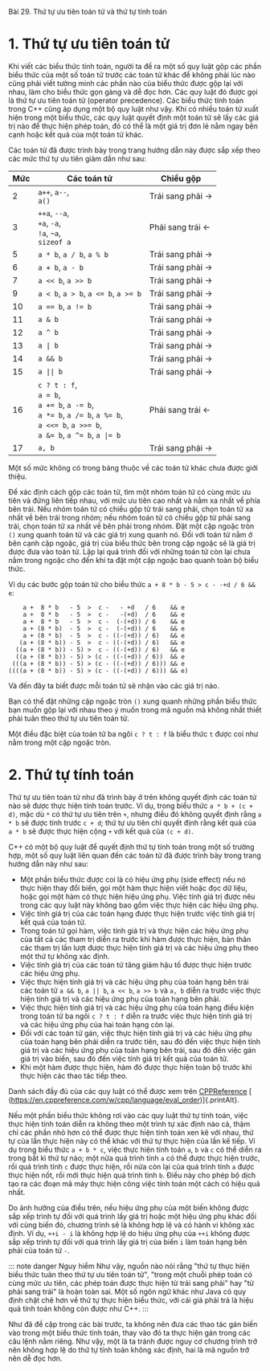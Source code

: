 Bài 29. Thứ tự ưu tiên toán tử và thứ tự tính toán
# 1. Thứ tự ưu tiên toán tử

Khi viết các biểu thức tính toán, người ta đề ra một số quy luật gộp các phần biểu thức của một số toán tử trước các
toán tử khác để không phải lúc nào cũng phải viết tường minh các phần nào của biểu thức được gộp lại với nhau, làm cho
biểu thức gọn gàng và dễ đọc hơn. Các quy luật đó được gọi là thứ tự ưu tiên toán tử (operator precedence). Các biểu
thức tính toán trong C++ cũng áp dụng một bộ quy luật như vậy. Khi có nhiều toán tử xuất hiện trong một biểu thức, các
quy luật quyết định một toán tử sẽ lấy các giá trị nào để thực hiện phép toán, đó có thể là một giá trị đơn lẻ nằm ngay
bên cạnh hoặc kết quả của một toán tử khác.

Các toán tử đã được trình bày trong trang hướng dẫn này được sắp xếp theo các mức thứ tự ưu tiên giảm dần như sau:

| Mức | Các toán tử | Chiều gộp |
| --- | --- | --- |
| 2 | `a++`, `a--`,<br/>`a()` | Trái sang phải → |
| 3 | `++a`, `--a`,<br/>`+a`, `-a`,<br/>`!a`, `~a`,<br/>`sizeof a` | Phải sang trái ← |
| 5 | `a * b`, `a / b`, `a % b` | Trái sang phải → |
| 6 | `a + b`, `a - b` | Trái sang phải → |
| 7 | `a << b`, `a >> b` | Trái sang phải → |
| 9 | `a < b`, `a > b`, `a <= b`, `a >= b` | Trái sang phải → |
| 10 | `a == b`, `a != b` | Trái sang phải → |
| 11 | `a & b` | Trái sang phải → |
| 12 | `a ^ b` | Trái sang phải → |
| 13 | `a \| b` | Trái sang phải → |
| 14 | `a && b` | Trái sang phải → |
| 15 | `a \|\| b` | Trái sang phải → |
| 16 | `c ? t : f`,<br/>`a = b`,<br/>`a += b`, `a -= b`,<br/>`a *= b`, `a /= b`, `a %= b`,<br/>`a <<= b`, `a >>= b`,<br/>`a &= b`, `a ^= b`, `a \|= b` | Phải sang trái ← |
| 17 | `a, b` | Trái sang phải → |

Một số mức không có trong bảng thuộc về các toán tử khác chưa được giới thiệu.

Để xác định cách gộp các toán tử, tìm một nhóm toán tử có cùng mức ưu tiên và đứng liên tiếp nhau, với mức ưu tiên cao
nhất và nằm xa nhất về phía bên trái. Nếu nhóm toán tử có chiều gộp từ trái sang phải, chọn toán tử xa nhất về bên trái
trong nhóm; nếu nhóm toán tử có chiều gộp từ phải sang trái, chọn toán tử xa nhất về bên phải trong nhóm. Đặt một cặp
ngoặc tròn `()` xung quanh toán tử và các giá trị xung quanh nó. Đối với toán tử nằm ở bên cạnh cặp ngoặc, giá trị của
biểu thức bên trong cặp ngoặc sẽ là giá trị được đưa vào toán tử. Lặp lại quá trình đối với những toán tử còn lại chưa
nằm trong ngoặc cho đến khi ta đặt một cặp ngoặc bao quanh toàn bộ biểu thức.

Ví dụ các bước gộp toán tử cho biểu thức `a + 8 * b - 5 > c - -+d / 6 && e`:

```
    a +  8 * b   - 5  >  c -   - +d   / 6    && e
    a +  8 * b   - 5  >  c -   -(+d)  / 6    && e
    a +  8 * b   - 5  >  c -  (-(+d)) / 6    && e
    a + (8 * b)  - 5  >  c -  (-(+d)) / 6    && e
    a + (8 * b)  - 5  >  c - ((-(+d)) / 6)   && e
   (a + (8 * b)) - 5  >  c - ((-(+d)) / 6)   && e
  ((a + (8 * b)) - 5) >  c - ((-(+d)) / 6)   && e
  ((a + (8 * b)) - 5) > (c - ((-(+d)) / 6))  && e
 (((a + (8 * b)) - 5) > (c - ((-(+d)) / 6))) && e
((((a + (8 * b)) - 5) > (c - ((-(+d)) / 6))) && e)
```

Và đến đây ta biết được mỗi toán tử sẽ nhận vào các giá trị nào.

Bạn có thể đặt những cặp ngoặc tròn `()` xung quanh những phần biểu thức bạn muốn gộp lại với nhau theo ý muốn trong mã
nguồn mà không nhất thiết phải tuân theo thứ tự ưu tiên toán tử.

Một điều đặc biệt của toán tử ba ngôi `c ? t : f` là biểu thức `t` được coi như nằm trong một cặp ngoặc tròn.

# 2. Thứ tự tính toán

Thứ tự ưu tiên toán tử như đã trình bày ở trên không quyết định các toán tử nào sẽ được thực hiện tính toán trước. Ví
dụ, trong biểu thức `a * b + (c + d)`, mặc dù `*` có thứ tự ưu tiên trên `+`, nhưng điều đó không quyết định rằng `a *
b` sẽ được tính trước `c + d`; thứ tự ưu tiên chỉ quyết định rằng kết quả của `a * b` sẽ được thực hiện cộng `+` với kết
quả của `(c + d)`.

C++ có một bộ quy luật để quyết định thứ tự tính toán trong một số trường hợp, một số quy luật liên quan đến các toán tử
đã được trình bày trong trang hướng dẫn này như sau:

- Một phần biểu thức được coi là có hiệu ứng phụ (side effect) nếu nó thực hiện thay đổi biến, gọi một hàm thực hiện
  viết hoặc đọc dữ liệu, hoặc gọi một hàm có thực hiện hiệu ứng phụ. Việc tính giá trị được nêu trong các quy luật này
  không bao gồm việc thực hiện các hiệu ứng phụ.
- Việc tính giá trị của các toán hạng được thực hiện trước việc tính giá trị kết quả của toán tử.
- Trong toán tử gọi hàm, việc tính giá trị và thực hiện các hiệu ứng phụ của tất cả các tham trị diễn ra trước khi hàm
  được thực hiện, bản thân các tham trị lần lượt được thực hiện tính giá trị và các hiệu ứng phụ theo một thứ tự không
  xác định.
- Việc tính giá trị của các toán tử tăng giảm hậu tố được thực hiện trước các hiệu ứng phụ.
- Việc thực hiện tính giá trị và các hiệu ứng phụ của toán hạng bên trái các toán tử `a && b`, `a || b`, `a << b`, `a >>
  b` và `a, b` diễn ra trước việc thực hiện tính giá trị và các hiệu ứng phụ của toán hạng bên phải.
- Việc thực hiện tính giá trị và các hiệu ứng phụ của toán hạng điều kiện trong toán tử ba ngôi `c ? t : f` diễn ra
  trước việc thực hiện tính giá trị và các hiệu ứng phụ của hai toán hạng còn lại.
- Đối với các toán tử gán, việc thực hiện tính giá trị và các hiệu ứng phụ của toán hạng bên phải diễn ra trước tiên,
  sau đó đến việc thực hiện tính giá trị và các hiệu ứng phụ của toán hạng bên trái, sau đó đến việc gán giá trị vào
  biến, sau đó đến việc tính giá trị kết quả của toán tử.
- Khi một hàm được thực hiện, hàm đó được thực hiện toàn bộ trước khi thực hiện các thao tác tiếp theo.

Danh sách đầy đủ của các quy luật có thể được xem trên
[CPPReference](https://en.cppreference.com/w/cpp/language/eval_order#.22Sequenced_before.22_rules_.28since_C.2B.2B11.29)
[ (https://en.cppreference.com/w/cpp/language/eval_order)]{.printAlt}.

Nếu một phần biểu thức không rơi vào các quy luật thứ tự tính toán, việc thực hiện tính toán diễn ra không theo một
trình tự xác định nào cả, thậm chí các phần nhỏ hơn có thể được thực hiện tính toán xen kẽ với nhau, thứ tự của lần thực
hiện này có thể khác với thứ tự thực hiện của lần kế tiếp. Ví dụ trong biểu thức `a + b * c`, việc thực hiện tính toán
`a`, `b` và `c` có thể diễn ra trong bất kì thứ tự nào; một nửa quá trình tính `a` có thể được thực hiện trước, rồi quá
trình tính `c` được thực hiện, rồi nửa còn lại của quá trình tính `a` được thực hiện nốt, rồi mới thực hiện quá trình
tính `b`. Điều này cho phép bộ dịch tạo ra các đoạn mã máy thực hiện công việc tính toán một cách có hiệu quả nhất.

Do ảnh hưởng của điều trên, nếu hiệu ứng phụ của một biến không được sắp xếp trình tự đối với quá trình lấy giá trị hoặc
một hiệu ứng phụ khác đối với cùng biến đó, chương trình sẽ là không hợp lệ và có hành vi không xác định. Ví dụ, `++i -
i` là không hợp lệ do hiệu ứng phụ của `++i` không được sắp xếp trình tự đối với quá trình lấy giá trị của biến `i` làm
toán hạng bên phải của toán tử `-`.

::: note danger Nguy hiểm
Như vậy, nguồn nào nói rằng "thứ tự thực hiện biểu thức tuân theo thứ tự ưu tiên toán tử", "trong một chuỗi phép toán có
cùng mức ưu tiên, các phép toán được thực hiện từ trái sang phải" hay "từ phải sang trái" là hoàn toàn sai. Một số ngôn
ngữ khác như Java có quy định chặt chẽ hơn về thứ tự thực hiện biểu thức, với cái giá phải trả là hiệu quả tính toán
không còn được như C++.
:::

Như đã đề cập trong các bài trước, ta không nên đưa các thao tác gán biến vào trong một biểu thức tính toán, thay vào đó
ta thực hiện gán trong các câu lệnh nằm riêng. Như vậy, một là ta tránh được nguy cơ chương trình trở nên không hợp lệ
do thứ tự tính toán không xác định, hai là mã nguồn trở nên dễ đọc hơn.